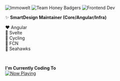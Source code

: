 ![Immowelt](https://img.shields.io/badge/immo-welt-%23fc0)
![Team Honey Badgers](https://img.shields.io/badge/Team-Honey%20Badgers-%23838282)
![Frontend Dev](https://img.shields.io/badge/Profession-Frontend%20Developer-%234c1)

✨ <b>SmartDesign  Maintainer (Core/Angular/Infra)</b>

❤️ Angular<br>
🧡 Svelte<br>
🤍 Cycling<br>
🖤 FCN<br>
💙 Seahawks

<br>

<b>I'm Currently Coding To</b><br>
<a href="https://spotify-stats.rohmer.rocks/now-playing?open"><img src="https://spotify-stats.rohmer.rocks/now-playing?progress-bar=%23fc0" alt="Now Playing"></a>
